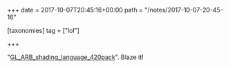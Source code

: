 +++
date = 2017-10-07T20:45:16+00:00
path = "/notes/2017-10-07-20-45-16"

[taxonomies]
tag = ["lol"]

+++

"[GL_ARB_shading_language_420pack](https://www.khronos.org/registry/OpenGL/extensions/ARB/ARB_shading_language_420pack.txt)". Blaze it!